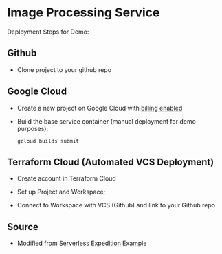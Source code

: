 # Image Processing Service

Deployment Steps for Demo:

## Github

-   Clone project to your github repo

## Google Cloud

-   Create a new project on Google Cloud with [billing enabled](https://cloud.google.com/billing/docs/how-to/modify-project)

-   Build the base service container (manual deployment for demo purposes):

    ```
    gcloud builds submit
    ```

## Terraform Cloud (Automated VCS Deployment)

-   Create account in Terraform Cloud

-   Set up Project and Workspace;

-   Connect to Workspace with VCS (Github) and link to your Github repo

## Source

-   Modified from [Serverless Expedition Example](https://github.com/GoogleCloudPlatform/serverless-expeditions/tree/main/terraform-serverless)
